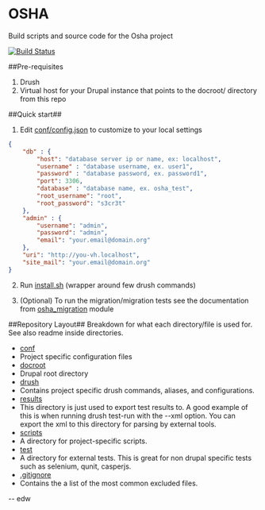 OSHA
====

Build scripts and source code for the Osha project

[![Build Status](http://ci.edw.ro/buildStatus/icon?job=osha&dummy=1)](http://ci.edw.ro/job/osha/)

##Pre-requisites

1. Drush
2. Virtual host for your Drupal instance that points to the docroot/ directory from this repo

##Quick start##

1. Edit [conf/config.json](https://github.com/eaudeweb/osha/blob/master/conf/config.json) to customize to your local settings

```json
{
    "db" : {
        "host": "database server ip or name, ex: localhost",
        "username" : "database username, ex. user1",
        "password" : "database password, ex. password1",
        "port": 3306,
        "database" : "database name, ex. osha_test",
        "root_username": "root",
        "root_password": "s3cr3t"
    },
    "admin" : {
        "username": "admin",
        "password": "admin",
        "email": "your.email@domain.org"
    },
    "uri": "http://you-vh.localhost",
    "site_mail": "your.email@domain.org"
}
```

2. Run [install.sh](https://github.com/eaudeweb/osha/blob/master/install.sh) (wrapper around few drush commands)

3. (Optional) To run the migration/migration tests see the documentation from [osha_migration](https://github.com/eaudeweb/osha/tree/master/docroot/sites/all/modules/osha_migration) module


##Repository Layout##
Breakdown for what each directory/file is used for. See also readme inside directories.

* [conf](https://github.com/eaudeweb/osha/tree/master/conf)
 * Project specific configuration files
* [docroot](https://github.com/eaudeweb/osha/tree/master/docroot)
 * Drupal root directory
* [drush](https://github.com/eaudeweb/osha/tree/master/drush)
 * Contains project specific drush commands, aliases, and configurations.
* [results](https://github.com/eaudeweb/osha/tree/master/results)
 * This directory is just used to export test results to. A good example of this
   is when running drush test-run with the --xml option. You can export the xml
   to this directory for parsing by external tools.
* [scripts](https://github.com/eaudeweb/osha/tree/master/scripts)
 * A directory for project-specific scripts.
* [test](https://github.com/eaudeweb/osha/tree/master/test)
 * A directory for external tests. This is great for non drupal specific tests
 such as selenium, qunit, casperjs.
* [.gitignore](https://github.com/eaudeweb/osha/blob/master/.gitignore)
 * Contains the a list of the most common excluded files.

-- edw

